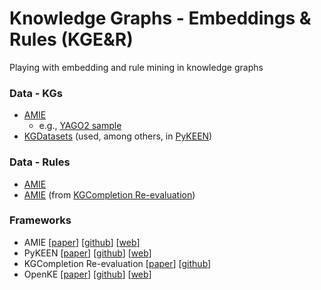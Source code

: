 #  Knowledge Graphs - Embeddings & Rules (KGE&R)
Playing with embedding and rule mining in knowledge graphs

### Data - KGs
* [AMIE](https://www.mpi-inf.mpg.de/departments/databases-and-information-systems/research/yago-naga/amie/)
    * e.g., [YAGO2 sample](http://resources.mpi-inf.mpg.de/yago-naga/amie/data/yago2_sample/yago2core.10kseedsSample.compressed.notypes.tsv)
* [KGDatasets](https://github.com/ZhenfengLei/KGDatasets) (used, among others, in [PyKEEN](https://github.com/pykeen/pykeen))

### Data - Rules
* [AMIE](https://www.mpi-inf.mpg.de/departments/databases-and-information-systems/research/yago-naga/amie/)
* [AMIE](https://github.com/idirlab/kgcompletion/blob/master/AMIE/AMIEs-rules.zip) (from [KGCompletion Re-evaluation](https://github.com/idirlab/kgcompletion))

### Frameworks
* AMIE [[paper](http://resources.mpi-inf.mpg.de/yago-naga/amie/amie.pdf)] [[github](https://github.com/lajus/amie)] [[web](https://www.mpi-inf.mpg.de/departments/databases-and-information-systems/research/yago-naga/amie/)]
* PyKEEN [[paper](https://arxiv.org/abs/2006.13365)] [[github](https://github.com/pykeen/pykeen)] [[web](https://pykeen.readthedocs.io/en/latest/index.html)]
* KGCompletion Re-evaluation [[paper](https://arxiv.org/abs/2003.08001)] [[github](https://github.com/idirlab/kgcompletion)]
* OpenKE [[paper](https://www.aclweb.org/anthology/D18-2024/)] [[github](https://github.com/thunlp/OpenKE)] [[web](http://openke.thunlp.org/)]
